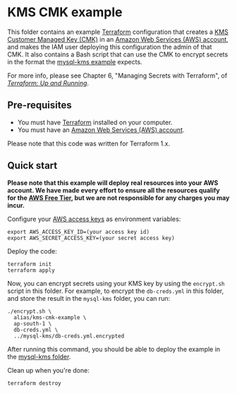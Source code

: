 # KMS CMK example

This folder contains an example [Terraform](https://www.terraform.io/) configuration that creates a [KMS Customer 
Managed Key (CMK)](https://docs.aws.amazon.com/kms/latest/developerguide/concepts.html#key-mgmt) in an 
[Amazon Web Services (AWS) account](http://aws.amazon.com/), and makes the IAM user deploying this configuration the
admin of that CMK. It also contains a Bash script that can use the CMK to encrypt secrets in the format the 
[mysql-kms example](../mysql-kms) expects.

For more info, please see Chapter 6, "Managing Secrets with Terraform", of
*[Terraform: Up and Running](http://www.terraformupandrunning.com)*.

## Pre-requisites

* You must have [Terraform](https://www.terraform.io/) installed on your computer.
* You must have an [Amazon Web Services (AWS) account](http://aws.amazon.com/).

Please note that this code was written for Terraform 1.x.

## Quick start

**Please note that this example will deploy real resources into your AWS account. We have made every effort to ensure
all the resources qualify for the [AWS Free Tier](https://aws.amazon.com/free/), but we are not responsible for any
charges you may incur.**

Configure your [AWS access
keys](http://docs.aws.amazon.com/general/latest/gr/aws-sec-cred-types.html#access-keys-and-secret-access-keys) as
environment variables:

```
export AWS_ACCESS_KEY_ID=(your access key id)
export AWS_SECRET_ACCESS_KEY=(your secret access key)
```

Deploy the code:

```
terraform init
terraform apply
```

Now, you can encrypt secrets using your KMS key by using the `encrypt.sh` script in this folder. For example, to encrypt 
the `db-creds.yml` in this folder, and store the result in the `mysql-kms` folder, you can run:

```
./encrypt.sh \
  alias/kms-cmk-example \
  ap-south-1 \
  db-creds.yml \
  ../mysql-kms/db-creds.yml.encrypted
```

After running this command, you should be able to deploy the example in the [mysql-kms folder](../mysql-kms).

Clean up when you're done:

```
terraform destroy
```
